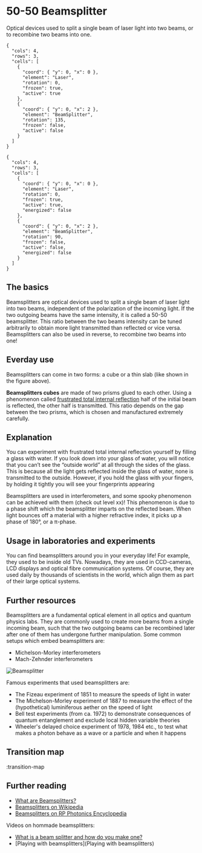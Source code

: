 # 50-50 Beamsplitter

Optical devices used to split a single beam of laser light into two beams, or to recombine two beams into one.

```{quantum-board}
{
  "cols": 4,
  "rows": 3,
  "cells": [
    {
      "coord": { "y": 0, "x": 0 },
      "element": "Laser",
      "rotation": 0,
      "frozen": true,
      "active": true
    },
    {
      "coord": { "y": 0, "x": 2 },
      "element": "BeamSplitter",
      "rotation": 135,
      "frozen": false,
      "active": false
    }
  ]
}
```


```{quantum-board}
{
  "cols": 4,
  "rows": 3,
  "cells": [
    {
      "coord": { "y": 0, "x": 0 },
      "element": "Laser",
      "rotation": 0,
      "frozen": true,
      "active": true,
      "energized": false
    },
    {
      "coord": { "y": 0, "x": 2 },
      "element": "BeamSplitter",
      "rotation": 90,
      "frozen": false,
      "active": false,
      "energized": false
    }
  ]
}
```

## The basics

Beamsplitters are optical devices used to split a single beam of laser light into two beams, independent of the polarization of the incoming light. If the two outgoing beams have the same intensity, it is called a 50-50 beamsplitter. This ratio between the two beams intensity can be tuned arbitrarily to obtain more light transmitted than reflected or vice versa. Beamsplitters can also be used in reverse, to recombine two beams into one!

## Everday use

Beamsplitters can come in two forms: a cube or a thin slab (like shown in the figure above).

**Beamsplitters cubes** are made of two prisms glued to each other. Using a phenomenon called [frustrated total internal reflection](https://en.wikipedia.org/wiki/Total_internal_reflection#Frustrated_total_internal_reflection) half of the initial beam is reflected, the other half is transmitted. This ratio depends on the gap between the two prisms, which is chosen and manufactured extremely carefully.

## Explanation

You can experiment with frustrated total internal reflection yourself by filling a glass with water. If you look down into your glass of water, you will notice that you can’t see the “outside world” at all through the sides of the glass. This is because all the light gets reflected inside the glass of water, none is transmitted to the outside. However, if you hold the glass with your fingers, by holding it tightly you will see your fingerprints appearing

Beamsplitters are used in interferometers, and some spooky phenomenon can be achieved with them (check out level xx)! This phenomenon is due to a phase shift which the beamsplitter imparts on the reflected beam. When light bounces off a material with a higher refractive index, it picks up a phase of 180°, or a π-phase.

## Usage in laboratories and experiments

You can find beamsplitters around you in your everyday life! For example, they used to be inside old TVs. Nowadays, they are used in CCD-cameras, LCD displays and optical fibre communication systems. Of course, they are used daily by thousands of scientists in the world, which align them as part of their large optical systems.

## Further resources

Beamsplitters are a fundamental optical element in all optics and quantum physics labs. They are commonly used to create more beams from a single incoming beam, such that the two outgoing beams can be recombined later after one of them has undergone further manipulation. Some common setups which embed beamsplitters are:

* Michelson-Morley interferometers
* Mach-Zehnder interferometers

![Beamsplitter](https://upload.wikimedia.org/wikipedia/commons/1/1f/Beamsplitter-1.png)

Famous experiments that used beamsplitters are:

* The Fizeau experiment of 1851 to measure the speeds of light in water
* The Michelson-Morley experiment of 1887 to measure the effect of the (hypothetical) luminiferous aether on the speed of light
* Bell test experiments (from ca. 1972) to demonstrate consequences of quantum entanglement and exclude local hidden variable theories
* Wheeler's delayed choice experiment of 1978, 1984 etc., to test what makes a photon behave as a wave or a particle and when it happens

## Transition map

:transition-map

## Further reading

* [What are Beamsplitters?](https://www.edmundoptics.com/resources/application-notes/optics/what-are-beamsplitters/)
* [Beamsplitters on Wikipedia](https://en.wikipedia.org/wiki/Beam_splitter)
* [Beamsplitters on RP Photonics Encyclopedia](https://www.rp-photonics.com/beam_splitters.html)

Videos on hommade beamsplitters:

* [What is a beam splitter and how do you make one?](https://www.youtube.com/watch?v=P1n3hizj3c4)
* [Playing with beamsplitters](Playing with beamsplitters)